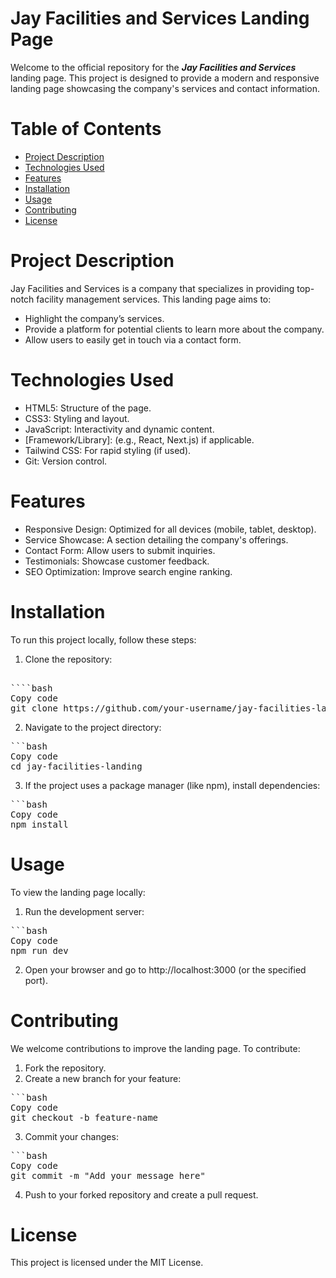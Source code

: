 # Jay Facilities and Services Landing Page

Welcome to the official repository for the **_Jay Facilities and Services_** landing page. This project is designed to provide a modern and responsive landing page showcasing the company's services and contact information.

# Table of Contents

- [Project Description](#project-description)
- [Technologies Used](#technologies-used)
- [Features](#features)
- [Installation](#installation)
- [Usage](#usage)
- [Contributing](#contributing)
- [License](#license)

# Project Description

Jay Facilities and Services is a company that specializes in providing top-notch facility management services. This landing page aims to:

- Highlight the company’s services.
- Provide a platform for potential clients to learn more about the company.
- Allow users to easily get in touch via a contact form.

# Technologies Used

- HTML5: Structure of the page.
- CSS3: Styling and layout.
- JavaScript: Interactivity and dynamic content.
- [Framework/Library]: (e.g., React, Next.js) if applicable.
- Tailwind CSS: For rapid styling (if used).
- Git: Version control.

# Features

- Responsive Design: Optimized for all devices (mobile, tablet, desktop).
- Service Showcase: A section detailing the company's offerings.
- Contact Form: Allow users to submit inquiries.
- Testimonials: Showcase customer feedback.
- SEO Optimization: Improve search engine ranking.

# Installation

To run this project locally, follow these steps:

1. Clone the repository:
<pre>

````bash
Copy code
git clone https://github.com/your-username/jay-facilities-landing.git
</pre>

2. Navigate to the project directory:
<pre>
```bash
Copy code
cd jay-facilities-landing</pre>

3. If the project uses a package manager (like npm), install dependencies:
<pre>
```bash
Copy code
npm install</pre>

# Usage

To view the landing page locally:

1. Run the development server:
<pre>
```bash
Copy code
npm run dev</pre>

2. Open your browser and go to http://localhost:3000 (or the specified port).

# Contributing

We welcome contributions to improve the landing page. To contribute:

1. Fork the repository.
2. Create a new branch for your feature:
<pre>
```bash
Copy code
git checkout -b feature-name</pre>

3. Commit your changes:
<pre>
```bash
Copy code
git commit -m "Add your message here"</pre>

4. Push to your forked repository and create a pull request.

# License

This project is licensed under the MIT License.
````

